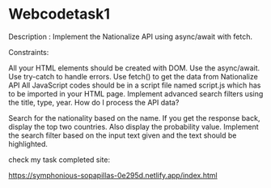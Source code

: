 # Webcodetask1
Description :
Implement the Nationalize API using async/await with fetch.

Constraints:

All your HTML elements should be created with DOM.
Use the async/await.
Use try-catch to handle errors.
Use fetch() to get the data from Nationalize API
All JavaScript codes should be in a script file named script.js which has to be imported in your HTML page.
Implement advanced search filters using the title, type, year.
How do I process the API data?

Search for the nationality based on the name.
If you get the response back, display the top two countries.
Also display the probability value.
Implement the search filter based on the input text given and the text should be highlighted.


check my task completed site:

https://symphonious-sopapillas-0e295d.netlify.app/index.html
